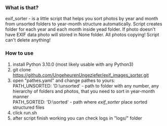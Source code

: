 ### What is that?
exif_sorter - is a little script that helps you sort photos by year and month 
from unsorted folders to year-month structure automatically. Script creates 
folder for each year and each month inside yead folder. If photo doesn't have
EXIF data photo will stored in None folder. All photos copying! 
Script can't delete anything!

### How to use
1) install Python 3.10.0 (most likely usable with any Python3)
2) git clone https://github.com/UngeheurenUngeziefer/exif_images_sorter.git 
3) open "pathes.yaml" and change pathes to yours:<br />
PATH_UNSORTED: 'D:\unsorted' - path to folder with any number, any hierarchy 
							   of folders and photos, that you need to sort in
							   year-month manner<br />
PATH_SORTED: 'D:\sorted' - path where *exif_sorter* place sorted structured 
						   files
4) click run.sh
5) after script finish working you can check logs in "logs/" folder